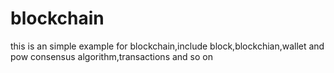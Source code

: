 # blockchain
this is an simple example for blockchain,include block,blockchian,wallet and pow consensus algorithm,transactions and so on
